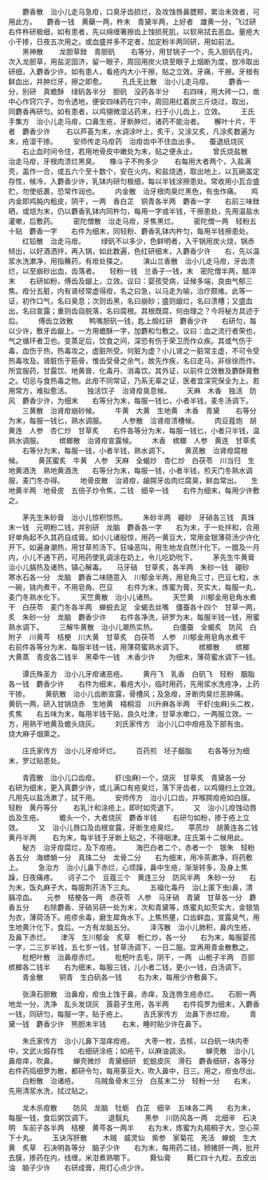<!-- { "loadSidebar": true } -->
　　麝香散　治小儿走马急疳，口臭牙齿损烂，及攻蚀唇鼻腮颊，累治未效者，可用此方。　　麝香一钱　黄蘗一两，杵末　青黛半两，上好者　雄黄一分，飞过研　　右件杵研极细，如有患者，先以绵缠箸擦齿上蚀损死肌，以软帛拭去恶血。量疮大小干掺，日夜五次用之。或血盛并多不定者，加定粉半两同研，用如前法。
　　黑神散
　　龙胆草銼　青胆矾
　　右等分，用甘锅子一个，先入胆矾在内，次入龙胆草，用盐泥固济，留一眼子，周回用炭火烧至眼子上烟断为度，放冷取出研细，入麝香少许。如有患人，看疮内大小干擦，贴之立效。牙痛，干擦。牙根有鲜血出，并肿烂牙，擦之即愈。
　　孔氏无比散　治小儿走马疳。
　　麝香一分，别研　真蟾酥　绿矾各半分　胆矾　没药各半分　　右四味，用大砖一口，凿中心作窍穴子，勿令透地，便安四味药在穴中，周回用红着炭三斤烧过，取出，　　同麝香再研匀。如有患者，以鸡翎微湿沾药末，扫于小儿齿上，立效。
　　王氏手集方　治小儿走马疳，口鼻生疮，牙断肿烂，诸药不能治者。　　檞叶十片，干者　麝香少许
　　右以芦荟为末，水调涂叶上，炙干，又涂又炙，凡涂炙数遍为末，疮湿干掺。
　　安师传走马疳药　治疳齿中不住血出多。　　蚕退纸烧灰
　　右止血时间令住，若用地骨皮中嫩处为末，贴之便永止。
　　曾氏烧盐散　治走马疳，牙根肉溃烂黑臭。　　橡斗子不拘多少
　　右每用大者两个，入盐满壳，盖作一合，或五六个至十数个，安在火内，和盐烧透，取出地上，以瓦碗盖定存性，候冷，入麝香少许，乳钵内研匀极细，每以半钱涂擦患处。常收用小瓦合盛贮，勿使纸裹，恐常作润也。
　　内金散　治牙根肉臭烂黑色，有虫作痛。　　鸡内金即鸡肫内粗皮，阴干，一两　香白芷　铜青各半两　麝香一字　　右前三味銼晒，或焙为末，仍以麝香乳钵内同杵匀，每用一字或半钱，干擦患处，先用温盐水灌嗽，后敷药。
　　密陀僧散　治走马疳，牙焦黑烂。
　　密陀僧一两　轻粉五十贴　麝香一字　　右件为细末，同轻粉、麝香乳钵内杵匀，每用半钱擦患处。
　　红铅散　治走马疳。
　　绿矾不以多少，色鲜明者，入干锅用炭火烧，锅赤倾出，以好酒洒拌，再入锅，如此数遍，色红研细末，入麝香少许　　右，先以温浆水洗漱净，用指蘸药，有疳处搽之。
　　演山兰香散　治小儿走马疳，牙齿溃烂，以至崩砂出血，齿落者。　　轻粉一钱　兰香子一钱，末　密陀僧半两，醋淬末　　右研如粉，傅齿及龈上，立效。议曰：婴孩受病，证候多端，良由气郁三焦。疳分五脏，内有肾经常虚得疳，名之曰急，以马走为喻，治疗颇难。此等一证，初作口气，名曰臭息；次则齿黑，名曰崩砂；盛则龈烂，名曰溃槽；又盛血出，名曰宣露；重则齿自脱落，名曰腐根。其根既腐，何由理之？今将秘方具述于后。
　　傅齿立效散
　　鸭嘴胆矾一钱，匙上煅红研　麝香少许　　右研匀，每以少许，敷牙齿龈上。一方用蟾酥一字，加麝和匀敷之。议曰：血之流行者荣也，气之循环者卫也。变蒸足后，饮食之间，深恐有伤于荣卫而作众疾。其或气伤于毒，血伤于热，热毒攻之，虚脏所受。何脏为虚？小儿肾之一脏常主虚，不可令受热毒攻及。肾脏伤于筋骨，惟齿受骨之余气，故先作疾，名曰走马，非徐徐而作。所宜服药，甘露饮、地黄膏、化毒丹、消毒饮。其外证，以前件立效散及麝酥膏敷之。切忌与食热毒之物。此疳不同常证，乃系无辜之证，医者宜深究保全为上。若用常方，难拟愈活。
　　独活饮子　治肾疳臭息候。
　　天麻　木香　独活　防风　麝香少许，为细末　　右等分为末，每服一钱匕，小者半钱，麦冬汤调下。
　　三黄散　治肾疳崩砂候。
　　牛黄　大黄　生地黄　木香　青黛
　　右等分为末，每服一钱匕，熟水调服。
　　人参散　洽肾疳溃槽候。
　　肉豆蔻炮　胡黄连　人参　杏仁炒　甘草炙　　右件各等分为末，每服一钱匕，小者只半钱，温熟水调服。
　　槟榔散　治肾疳宣露候。
　　木香　槟榔　人参　黄连　甘草炙
　　右等分为末，每服一钱，小者半钱，熟水调下。
　　黄芪散　治肾疳腐根候。
　　黄芪蜜炙　牛黄　人参　天麻　全蝎炒　杏仁炒　白茯苓　川当归　生地黄酒洗　熟地黄酒洗　　右等分为末，每服一钱，小者半钱，煎天门冬熟水调服，麦门冬亦得。
　　地骨皮散　治肾疳，龈腭牙齿肉烂腐臭，鲜血常出。　　生地黄半两　地骨皮　五倍子炒令焦，二钱　细辛一钱　　右件为细末，每用少许敷之。

　　茅先生朱砂膏　治小儿惊积惊热。
　　朱砂半两　硼砂　牙硝各三钱　真珠末一钱　元明粉二钱，并别研　龙脑　麝香各一字　　右为末，于一处拌和，合用好单角起不久其药自成膏。如小儿诸般惊，用药一黄豆大，常用金银薄荷汤少许化开下。如遍身潮热，用甘草煎汤下。狂噪恶叫，用生地龙自然汁化下。一腊及一月内，小儿不通下药，可用药使乳调涂在奶上，令儿吃奶吮下。
　　茅先生牛黄膏　治小儿膈热及诸热，镇心解毒。　　马牙硝　甘草炙，各半两　朱砂一钱　硼砂　寒水石各一分　龙脑　麝香二味随意入　川郁金半两，用皂角三寸，巴豆七粒，水一碗，铫内煮干，不用皂角、巴豆　　右件为末，炼蜜为膏，芡实大，每服一丸，麦门冬熟水化下。
　　天竺黄散　治小儿诸热。
　　天竺黄　川郁金用皂角水煮干　白茯苓　麦门冬各半两　蝉蜕去足　全蝎去丝嘴　僵蚕各十四个　甘草一两，炙　朱砂一分　龙脑　麝香少许　　右件各净洗，研罗为末，每服半钱一钱，用蜜熟水调下。
　　三解牛黄散　治小儿潮热实热。
　　白僵蚕　全蝎炙　防风　白附子　川黄芩　桔梗　川大黄　甘草炙　白茯苓　人参　川郁金用皂角水煮干　　右前件各等分为末、每服半钱一钱，用薄荷蜜熟水调下。
　　槟榔散
　　槟榔　大黄蒸　青皮各二钱半　黑牵牛一钱　木香少许　　为细末，薄荷蜜水调下一钱。

　　谭氏殊圣方　治小儿牙疳诸恶疮。
　　黄丹飞　乳香　白矾飞　轻粉　胭脂各一钱　麝香少许　　右件为细末，看疮大小，临时用药，先用浆水洗疮净，上药干掺。
　　黄矾散　治小儿齿断宣露，骨槽风；及急疳，牙断肉臭烂恶肿痛。　　黄矾一两，研入甘锅烧赤　生地黄　梧桐泪　川升麻各半两　干虾(虫麻)头二枚，炙焦　　右五味为末，每用半钱干贴，良久吐津，甘草水嗽口，一两服立效。一方，用熟干地黄及蟾头烧灰。
　　刘氏家传方　治小儿口中疳疮及下部有虫。　　烧大麻子烟熏之。

　　庄氏家传方　治小儿牙疳坏烂。
　　百药煎　坯子胭脂
　　右各等分为细末，罗过贴患处。

　　青霞散　治小儿口齿疳。
　　虾(虫麻)一个，烧灰　甘草炙　青黛各一分　　右研为细末，更入真麝少许，或儿满口有疮臭烂，落下牙齿者，以鸡翎扫上立效。凡用先以盐汤漱了，拭干用。
　　安师传方　治小儿口齿，并喉腭疳疮如白膜。　　轻粉　黄丹等分
　　右乳汁和涂疮上，即时如壳退下。
　　又　治小儿疳蚀动唇齿及生疮。
　　蟾头一个，大者烧灰　麝香半钱
　　右研匀如粉，掺于疮上立效。
　　又　治小儿唇口及齿根宣露，牙断生疮臭烂。　　葶苈炒　胡黄连各二钱　黄丹半两
　　右为末，每半钱于牙断上贴之，不得咽津。庄氏第十二候用此。
　　秘方　治牙疳腐烂，及下疳疮。
　　海巴白者二个，赤者一个　银朱　轻粉各五分　海螵蛸一分　真珠二分　龙骨二分　　右为细末，用冷茶漱净，将药敷上。
　　急治方　治小儿鼻下赤烂，心烦躁，鼻中生疮，渐渐转多，及身上焦躁，日夜痛疼。　　诃子二个　豆蔻三个　黄连三分　防风半两　朱砂一分　　右为末，饭丸麻子大，每服荆芥汤下三丸。
　　五福化毒丹　治(上匿下虫)鼻，清膈凉血。　　元参　桔梗各一两　赤茯苓　人参　马牙硝　青黛　甘草各一分　麝香五分　　右除麝香、牙硝另研一处为末，次和青黛等，炼蜜丸如芡实大，金银箔为衣，薄荷汤下。疮疹余毒，磨生犀角水下。上焦热壅，口齿鲜血，宣露臭气，用生地黄汁化下，食后。一方有龙脑五分。
　　泽泻散　治小儿肺积，鼻内生疮，及鼻下赤烂。　　津泻　生川郁金　炙草　栀仁炒，各一分　　右为末，每服婴孩一字，二三岁半钱，五七岁一钱，甘草汤调下，一日二服。宜再用青金散敷之。
　　枇杷叶散　治鼻疳赤烂。
　　枇杷叶去毛，阴干，一两　山栀子半两　百部　槟榔各二钱半　　右为细末，每服三钱，儿小者二钱，更小一钱，白汤调下。
　　青金散
　　铜青　生白矾各一钱
　　右为末，每用少许敷鼻下。

　　张涣石胆散　治鼻疳，疳虫上蚀于鼻，赤痒，及连唇生疮赤烂。　　石胆一两　地龙一分，洗净　乱头发烧灰　莨菪子生用，各半两　　右件捣罗为细末，入麝香一钱，同研匀，每服一字，贴于疮上。
　　吉氏家传方　治鼻下赤烂疳。
　　青黛一钱　麝香少许　熊胆末半钱
　　右末，睡时贴少许在鼻下。

　　朱氏家传方　治小儿鼻下湿痒疳疮。　　大枣一枚，去核，以白矾一块内枣中，文武火煅存性　　右细研涂疮；如疮干，以麻油调涂。
　　蝉壳散　治小儿鼻疳痒，吹鼻。
　　蝉壳微炒　青黛细研　蛇蜕皮灰　滑石　麝香细研，各等分　　右件药捣细罗为散，都研令匀，每用菉豆大，吹入鼻中，日三。用之，疳虫尽出。
　　白粉散　治诸疮。
　　乌贼鱼骨末三分　白芨末二分　轻粉一分　　右末，先用清浆水洗，拭过贴之。

　　龙木杀疳散
　　防风　龙脑　牡蛎　白芷　细辛　五味各二两　　右为末，每服一钱，食后粥饮调下。
　　退翳丸
　　黑参　川防风各一两　北细辛　石决明　车前子各半两　桔梗　黄芩各一两半　　右为末，炼蜜为丸梧桐子大，空心茶下十丸。
　　玉诀泻肝散
　　木贼　威灵仙　紫参　家菊花　羌活　蝉蜕　生大黄　炙草　石决明各等分　脑子少许　　右为末，每用药二钱，豮猪肝一两，批开去膜，掺药在内，线缠，米泔煮熟嚼下。
　　蕤仙膏
　　蕤仁四十九粒，去皮出油　脑子少许　　右研成膏，用灯心点少许。

